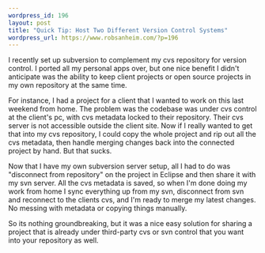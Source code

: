 ```yaml
--- 
wordpress_id: 196
layout: post
title: "Quick Tip: Host Two Different Version Control Systems"
wordpress_url: https://www.robsanheim.com/?p=196
---
```

I recently set up subversion to complement my cvs repository for version control.  I ported all my personal apps over, but one nice benefit I didn't anticipate was the ability to keep client projects or open source projects in my own repository at the same time.

For instance, I had a project for a client that I wanted to work on this last weekend from home.  The problem was the codebase was under cvs control at the client's pc, with cvs metadata locked to their repository.  Their cvs server is not accessible outside the client site.  Now if I really wanted to get that into my cvs repository, I could copy the whole project and rip out all the cvs metadata, then handle merging changes back into the connected project by hand.  But that sucks.  

Now that I have my own subversion server setup, all I had to do was "disconnect from repository" on the project in Eclipse and then share it with my svn server.  All the cvs metadata is saved, so when I'm done doing my work from home I sync everything up from my svn, disconnect from svn and reconnect to the clients cvs, and I'm ready to merge my latest changes.  No messing with metadata or copying things manually.

So its nothing groundbreaking, but it was a nice easy solution for sharing a project that is already under third-party cvs or svn control that you want into your repository as well.

